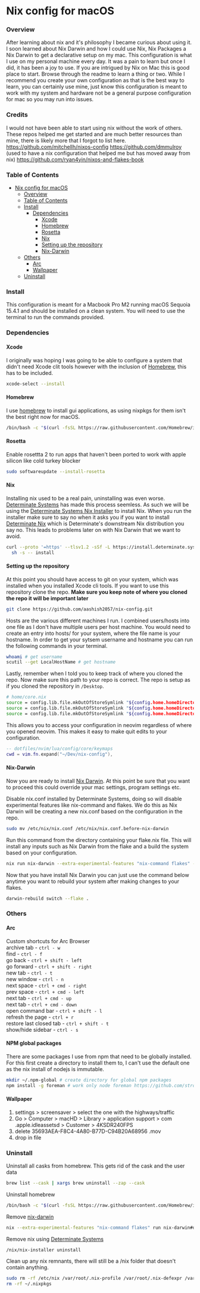 # Nix config for macOS

### Overview
After learning about nix and it's philosophy I became curious about using it. I soon learned about Nix Darwin and how I could use Nix, Nix Packages a Nix Darwin to get a declarative setup on my mac. This configuration is what I use on my personal machine every day. It was a pain to learn but once I did, it has been a joy to use. If you are intrigued by Nix on Mac this is good place to start. Browse through the readme to learn a thing or two. While I recommend you create your own configuration as that is the best way to learn, you can certainly use mine, just know this configuration is meant to work with my system and hardware not be a general purpose configuration for mac so you may run into issues.

### Credits
I would not have been able to start using nix without the work of others. These repos helped me get started and are much better resources than mine, there is likely more that I forgot to list here.
https://github.com/mitchellh/nixos-config
https://github.com/dmmulroy (used to have a nix configuration that helped me but has moved away from nix)
https://github.com/ryan4yin/nixos-and-flakes-book

### Table of Contents
- [Nix config for macOS](#nix-config-for-macos)
	- [Overview](#overview)
	- [Table of Contents](#table-of-contents)
	- [Install](#install)
		- [Dependencies](#dependencies)
			- [Xcode](#xcode)
			- [Homebrew](#homebrew)
			- [Rosetta](#rosetta)
			- [Nix](#nix)
			- [Setting up the repository](#setting-up-the-repository)
			- [Nix-Darwin](#nix-darwin)
	- [Others](#others)
		- [Arc](#Arc)
		- [Wallpaper](#Wallpaper)
	- [Uninstall](#uninstall)
### Install
This configuration is meant for a Macbook Pro M2 running macOS Sequoia 15.4.1 and should be installed on a clean system. You will need to use the terminal to run the commands provided.
### Dependencies
#### Xcode
I originally was hoping I was going to be able to configure a system that didn't need Xcode clit tools however with the inclusion of [Homebrew](https://brew.sh/), this has to be included.
```Bash
xcode-select --install
```

#### Homebrew
I use [homebrew](https://brew.sh/) to install gui applications, as using nixpkgs for them isn't the best right now for macOS.
```bash
/bin/bash -c "$(curl -fsSL https://raw.githubusercontent.com/Homebrew/install/HEAD/install.sh)"
```

#### Rosetta
Enable rosettta 2 to run apps that haven't been ported to work with apple silicon like cold turkey blocker
```bash
sudo softwareupdate --install-rosetta 
```

#### Nix
Installing nix used to be a real pain, uninstalling was even worse. [Determinate Systems](https://determinate.systems/) has made this process seemless. As such we will be using the [Determinate Systems Nix Installer](https://github.com/DeterminateSystems/nix-installer) to install Nix. When you run the installer make sure to say no when it asks you if you want to install [Determinate Nix](https://docs.determinate.systems/determinate-nix) which is Determinate's downstream Nix distribution you say no. This leads to problems later on with Nix Darwin that we want to avoid.
```bash
curl --proto '=https' --tlsv1.2 -sSf -L https://install.determinate.systems/nix | \
  sh -s -- install
```
#### Setting up the repository
At this point you should have access to git on your system, which was installed when you installed Xcode cli tools. If you want to use this repository clone the repo. **Make sure you keep note of where you cloned the repo it will be important later**

```bash
git clone https://github.com/aashish2057/nix-config.git
```
Hosts are the various different machines I run. I combined users/hosts into one file as I don't have multiple users per host machine. You would need to create an entry into hosts/ for your system, where the file name is your hostname. In order to get your sytsem username and hostname you can run the following commands in your terminal.

```bash
whoami # get username
scutil --get LocalHostName # get hostname
```

Lastly, remember when I told you to keep track of where you cloned the repo. Now make sure this path to your repo is correct. The repo is setup as if you cloned the repository in `/Desktop`.
```Bash
# home/core.nix
source = config.lib.file.mkOutOfStoreSymlink "${config.home.homeDirectory}/Dev/nix-config/dotfiles/ghostty"; # line 38
source = config.lib.file.mkOutOfStoreSymlink "${config.home.homeDirectory}/Dev/nix-config/dotfiles/nvim"; # line 41
source = config.lib.file.mkOutOfStoreSymlink "${config.home.homeDirectory}/Dev/nix-config/dotfiles/aerospace"; # line 44
```
This allows you to access your configuration in neovim regardless of where you opened neovim. This makes it easy to make quit edits to your configuration.
```lua
-- dotfiles/nvim/lua/config/core/keymaps
cwd = vim.fn.expand("~/Dev/nix-config"),
```
#### Nix-Darwin
Now you are ready to install [Nix Darwin](https://github.com/LnL7/nix-darwin). At this point be sure that you want to proceed this could override your mac settings, program settings etc.

Disable nix.conf installed by Determinate Systems, doing so will disable experimental features like nix-command and flakes. We do this as Nix Darwin will be creating a new nix.conf based on the configuration in the repo.
```bash
sudo mv /etc/nix/nix.conf /etc/nix/nix.conf.before-nix-darwin
```

Run this command from the directory containing your flake.nix file. This will install any inputs such as Nix Darwin from the flake and a build the system based on your configuration.
```bash
nix run nix-darwin --extra-experimental-features "nix-command flakes" -- switch --flake .
```

Now that you have install Nix Darwin you can just use the command below anytime you want to rebuild your system after making changes to your flakes.
```bash
darwin-rebuild switch --flake .
```

### Others

#### Arc
Custom shortcuts for Arc Browser\
archive tab - `ctrl - w`\
find - `ctrl - f`\
go back - `ctrl + shift - left`\
go forward - `ctrl + shift - right`\
new tab - `ctrl - t`\
new window - `ctrl - n`\
next space - `ctrl + cmd - right`\
prev space - `ctrl + cmd - left`\
next tab - `ctrl + cmd - up`\
next tab - `ctrl + cmd - down`\
open command bar - `ctrl + shift - l`\
refresh the page - `ctrl + r`\
restore last closed tab - `ctrl + shift - t`\
show/hide sidebar - `ctrl - s`

#### NPM global packages
There are some packages I use from npm that need to be globally installed. For this first create a directory to install them to, I can't use the default one as the nix install of nodejs is immutable.
```bash
mkdir ~/.npm-global # create directory for global npm packages
npm install -g foreman # work only node foreman https://github.com/strongloop/node-foreman
```

#### Wallpaper
1. settings > screensaver > select the one with the highways/traffic
2. Go > Computer > macHD > Library > application support > com .apple.idleassetsd > Customer > 4KSDR240FPS 
3. delete 35693AEA-F8C4-4A80-B77D-C94B20A68956 .mov 
4. drop in file

### Uninstall
Uninstall all casks from homebrew. This gets rid of the cask and the user data
```bash
brew list --cask | xargs brew uninstall --zap --cask
```

Uninstall homebrew
```bash
/bin/bash -c "$(curl -fsSL https://raw.githubusercontent.com/Homebrew/install/HEAD/uninstall.sh)"
```

Remove [nix-darwin](https://github.com/LnL7/nix-darwin?tab=readme-ov-file#uninstalling)
```bash
nix --extra-experimental-features "nix-command flakes" run nix-darwin#darwin-uninstaller
```

Remove nix using [Determinate Systems](https://github.com/DeterminateSystems/nix-installer?tab=readme-ov-file#uninstalling)
```bash
/nix/nix-installer uninstall
```

Clean up any nix remnants, there will still be a /nix folder that doesn't contain anything.
```bash
sudo rm -rf /etc/nix /var/root/.nix-profile /var/root/.nix-defexpr /var/root/.nix-channels ~/.nix-profile ~/.nix-defexpr ~/.nix-channels
rm -rf ~/.nixpkgs
```
